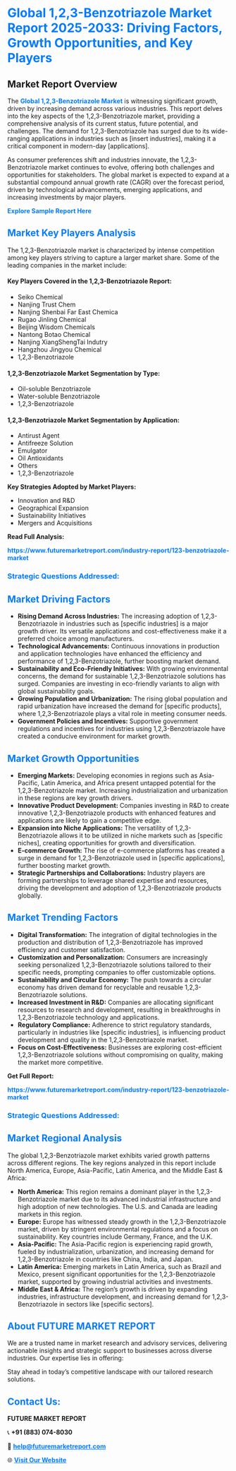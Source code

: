 <h1 style="color: #007BFF;">Global 1,2,3-Benzotriazole Market Report 2025-2033: Driving Factors, Growth Opportunities, and Key Players</h1>

<section id="overview">
<h2>Market Report Overview</h2>
<p>The <a href="https://www.futuremarketreport.com/industry-report/123-benzotriazole-market" style="color: #007BFF; text-decoration: none;"><strong>Global 1,2,3-Benzotriazole Market</strong></a> is witnessing significant growth, driven by increasing demand across various industries. This report delves into the key aspects of the 1,2,3-Benzotriazole market, providing a comprehensive analysis of its current status, future potential, and challenges. The demand for 1,2,3-Benzotriazole has surged due to its wide-ranging applications in industries such as [insert industries], making it a critical component in modern-day [applications].</p>
<p>As consumer preferences shift and industries innovate, the 1,2,3-Benzotriazole market continues to evolve, offering both challenges and opportunities for stakeholders. The global market is expected to expand at a substantial compound annual growth rate (CAGR) over the forecast period, driven by technological advancements, emerging applications, and increasing investments by major players.</p>
</section>

<section id="overview">
<p><a href="https://www.futuremarketreport.com/request-sample/reportId=89808" style="color: #007BFF; text-decoration: none;"><strong>Explore Sample Report Here</strong></a></p>
</section>

<section id="key-players">
<h2 style="color: #007BFF;">Market Key Players Analysis</h2>
<p>The 1,2,3-Benzotriazole market is characterized by intense competition among key players striving to capture a larger market share. Some of the leading companies in the market include:</p>
<h4>Key Players Covered in the 1,2,3-Benzotriazole Report:</h4>
<ul><li>Seiko Chemical</li><li>Nanjing Trust Chem</li><li>Nanjing Shenbai Far East Chemica</li><li>Rugao Jinling Chemical</li><li>Beijing Wisdom Chemicals</li><li>Nantong Botao Chemical</li><li>Nanjing XiangShengTai Indutry</li><li>Hangzhou Jingyou Chemical</li><li>1,2,3-Benzotriazole</li></ul>
<h4>1,2,3-Benzotriazole Market Segmentation by Type:</h4>
<ul><li>Oil-soluble Benzotriazole</li><li>Water-soluble Benzotriazole</li><li>1,2,3-Benzotriazole</li></ul>

<h4>1,2,3-Benzotriazole Market Segmentation by Application:</h4>
<ul><li>Antirust Agent</li><li>Antifreeze Solution</li><li>Emulgator</li><li>Oil Antioxidants</li><li>Others</li><li>1,2,3-Benzotriazole</li></ul>
<p><strong>Key Strategies Adopted by Market Players:</strong></p>
<ul>
<li>Innovation and R&D</li>
<li>Geographical Expansion</li>
<li>Sustainability Initiatives</li>
<li>Mergers and Acquisitions</li>
</ul>
</section>

<section>
<p><strong>Read Full Analysis: </strong></p><a href="https://www.futuremarketreport.com/industry-report/123-benzotriazole-market" style="color: #007BFF; text-decoration: none;"><strong>https://www.futuremarketreport.com/industry-report/123-benzotriazole-market</strong></a>
<h3 style="color: #007BFF;">Strategic Questions Addressed:</h3>
</section>

<section id="driving-factors">
<h2 style="color: #007BFF;">Market Driving Factors</h2>
<ul>
<li><strong>Rising Demand Across Industries:</strong> The increasing adoption of 1,2,3-Benzotriazole in industries such as [specific industries] is a major growth driver. Its versatile applications and cost-effectiveness make it a preferred choice among manufacturers.</li>
<li><strong>Technological Advancements:</strong> Continuous innovations in production and application technologies have enhanced the efficiency and performance of 1,2,3-Benzotriazole, further boosting market demand.</li>
<li><strong>Sustainability and Eco-Friendly Initiatives:</strong> With growing environmental concerns, the demand for sustainable 1,2,3-Benzotriazole solutions has surged. Companies are investing in eco-friendly variants to align with global sustainability goals.</li>
<li><strong>Growing Population and Urbanization:</strong> The rising global population and rapid urbanization have increased the demand for [specific products], where 1,2,3-Benzotriazole plays a vital role in meeting consumer needs.</li>
<li><strong>Government Policies and Incentives:</strong> Supportive government regulations and incentives for industries using 1,2,3-Benzotriazole have created a conducive environment for market growth.</li>
</ul>
</section>

<section id="growth-opportunities">
<h2 style="color: #007BFF;">Market Growth Opportunities</h2>
<ul>
<li><strong>Emerging Markets:</strong> Developing economies in regions such as Asia-Pacific, Latin America, and Africa present untapped potential for the 1,2,3-Benzotriazole market. Increasing industrialization and urbanization in these regions are key growth drivers.</li>
<li><strong>Innovative Product Development:</strong> Companies investing in R&D to create innovative 1,2,3-Benzotriazole products with enhanced features and applications are likely to gain a competitive edge.</li>
<li><strong>Expansion into Niche Applications:</strong> The versatility of 1,2,3-Benzotriazole allows it to be utilized in niche markets such as [specific niches], creating opportunities for growth and diversification.</li>
<li><strong>E-commerce Growth:</strong> The rise of e-commerce platforms has created a surge in demand for 1,2,3-Benzotriazole used in [specific applications], further boosting market growth.</li>
<li><strong>Strategic Partnerships and Collaborations:</strong> Industry players are forming partnerships to leverage shared expertise and resources, driving the development and adoption of 1,2,3-Benzotriazole products globally.</li>
</ul>
</section>

<section id="trending-factors">
<h2 style="color: #007BFF;">Market Trending Factors</h2>
<ul>
<li><strong>Digital Transformation:</strong> The integration of digital technologies in the production and distribution of 1,2,3-Benzotriazole has improved efficiency and customer satisfaction.</li>
<li><strong>Customization and Personalization:</strong> Consumers are increasingly seeking personalized 1,2,3-Benzotriazole solutions tailored to their specific needs, prompting companies to offer customizable options.</li>
<li><strong>Sustainability and Circular Economy:</strong> The push towards a circular economy has driven demand for recyclable and reusable 1,2,3-Benzotriazole solutions.</li>
<li><strong>Increased Investment in R&D:</strong> Companies are allocating significant resources to research and development, resulting in breakthroughs in 1,2,3-Benzotriazole technology and applications.</li>
<li><strong>Regulatory Compliance:</strong> Adherence to strict regulatory standards, particularly in industries like [specific industries], is influencing product development and quality in the 1,2,3-Benzotriazole market.</li>
<li><strong>Focus on Cost-Effectiveness:</strong> Businesses are exploring cost-efficient 1,2,3-Benzotriazole solutions without compromising on quality, making the market more competitive.</li>
</ul>
</section>

<section>
<p><strong>Get Full Report: </strong></p><a href="https://www.futuremarketreport.com/industry-report/123-benzotriazole-market" style="color: #007BFF; text-decoration: none;"><strong>https://www.futuremarketreport.com/industry-report/123-benzotriazole-market</strong></a>
<h3 style="color: #007BFF;">Strategic Questions Addressed:</h3>
</section>


<section id="regional-analysis">
<h2 style="color: #007BFF;">Market Regional Analysis</h2>
<p>The global 1,2,3-Benzotriazole market exhibits varied growth patterns across different regions. The key regions analyzed in this report include North America, Europe, Asia-Pacific, Latin America, and the Middle East & Africa:</p>
<ul>
<li><strong>North America:</strong> This region remains a dominant player in the 1,2,3-Benzotriazole market due to its advanced industrial infrastructure and high adoption of new technologies. The U.S. and Canada are leading markets in this region.</li>
<li><strong>Europe:</strong> Europe has witnessed steady growth in the 1,2,3-Benzotriazole market, driven by stringent environmental regulations and a focus on sustainability. Key countries include Germany, France, and the U.K.</li>
<li><strong>Asia-Pacific:</strong> The Asia-Pacific region is experiencing rapid growth, fueled by industrialization, urbanization, and increasing demand for 1,2,3-Benzotriazole in countries like China, India, and Japan.</li>
<li><strong>Latin America:</strong> Emerging markets in Latin America, such as Brazil and Mexico, present significant opportunities for the 1,2,3-Benzotriazole market, supported by growing industrial activities and investments.</li>
<li><strong>Middle East & Africa:</strong> The region’s growth is driven by expanding industries, infrastructure development, and increasing demand for 1,2,3-Benzotriazole in sectors like [specific sectors].</li>
</ul>
</section>

<footer>
<h2 style="color: #007BFF;">About FUTURE MARKET REPORT</h2>
<p>We are a trusted name in market research and advisory services, delivering actionable insights and strategic support to businesses across diverse industries. Our expertise lies in offering:</p>

<p>Stay ahead in today’s competitive landscape with our tailored research solutions.</p>

<h2 style="color: #007BFF;">Contact Us:</h2>
<p><strong>FUTURE MARKET REPORT</strong></p>
<p>📞 <strong>+91 (883) 074-8030</strong></p>
<p>📧 <strong><a href="mailto:help@futuremarketreport.com" style="color: #007BFF;">help@futuremarketreport.com</a></strong></p>
<p>🌐 <strong><a href="https://www.futuremarketreport.com/" style="color: #007BFF;">Visit Our Website</a></strong></p>
</footer>